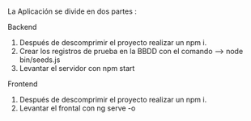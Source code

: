 # 
La Aplicación se divide en dos partes :

Backend 

1. Después de descomprimir el proyecto realizar un npm i. 
2. Crear los registros de prueba en la BBDD con el comando --> node bin/seeds.js
3. Levantar el servidor con npm start

Frontend 

1. Después de descomprimir el proyecto realizar un npm i. 
2. Levantar el frontal con ng serve -o 
